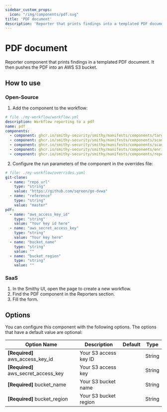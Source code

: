 ```yaml
---
sidebar_custom_props:
  icon: "/img/components/pdf.svg"
title: 'PDF document'
description: 'Reporter that prints findings into a templated PDF document.'
---
```


# PDF document

Reporter component that prints findings in a templated PDF document.
It then pushes the PDF into an AWS S3 bucket.

## How to use

### Open-Source

1. Add the component to the workflow:

```yaml
# file ./my-workflow/workflow.yml
description: Workflow reporting to a pdf
name: pdf
components:
  - component: ghcr.io/smithy-security/smithy/manifests/components/targets/git-clone:v1.3.2
  - component: ghcr.io/smithy-security/smithy/manifests/components/scanners/gosec:v1.2.3
  - component: ghcr.io/smithy-security/smithy/manifests/components/scanners/nancy:v1.2.2
  - component: ghcr.io/smithy-security/smithy/manifests/components/enrichers/custom-annotation:v0.1.2
  - component: ghcr.io/smithy-security/smithy/manifests/components/reporters/pdf:v1.0.2
```

2. Configure the run parameters of the component in the overrides file:

```yaml
# file: ./my-workflow/overrides.yaml
git-clone:
  - name: "repo_url"
    type: "string"
    value: "https://github.com/sqreen/go-dvwa"
  - name: "reference"
    type: "string"
    value: "master"
pdf:
  - name: "aws_access_key_id"
    type: "string"
    value: "Your key id here"
  - name: "aws_secret_access_key"
    type: "string"
    value: "Your key here"
  - name: "bucket_name"
    type: "string"
    value: ""
  - name: "bucket_region"
    type: "string"
    value: ""
```

### SaaS

1. In the Smithy UI, open the page to create a new workflow.
2. Find the PDF component in the Reporters section.
3. Fill the form.

## Options

You can configure this component with the following options. The options that
have a default value are optional:

| Option Name                              | Description           | Default | Type   |
|------------------------------------------|-----------------------|---------|--------|
| **\[Required]** aws\_access\_key\_id     | Your S3 access key ID |         | String |
| **\[Required]** aws\_secret\_access\_key | Your S3 access key    |         | String |
| **\[Required]** bucket\_name             | Your S3 bucket name   |         | String |
| **\[Required]** bucket\_region           | Your S3 bucket region |         | String |
